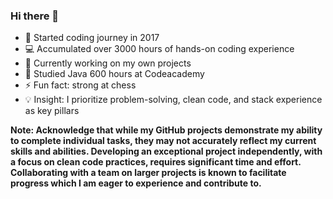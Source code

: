 ### Hi there 👋

<!--
**Endrulis/Endrulis** is a ✨ _special_ ✨ repository because its `README.md` (this file) appears on your GitHub profile.

Here are some ideas to get you started:
- 👯 I’m looking to collaborate on ...
- 🤔 I’m looking for help with ...
- 💬 Ask me about ...
- 📫 How to reach me: ...
- 😄 Pronouns: ...
- ⚡ Fun fact: ...
-->
- 🚀 Started coding journey in 2017
- 💻 Accumulated over 3000 hours of hands-on coding experience
- 🔭 Currently working on my own projects
- 🌱 Studied Java 600 hours at Codeacademy
- ⚡ Fun fact: strong at chess
- 💡 Insight: I prioritize problem-solving, clean code, and stack experience as key pillars

**Note: Acknowledge that while my GitHub projects demonstrate my ability to complete individual tasks, they may not accurately reflect my current skills and abilities. Developing an exceptional project independently, with a focus on clean code practices, requires significant time and effort. Collaborating with a team on larger projects is known to facilitate progress which I am eager to experience and contribute to.**

